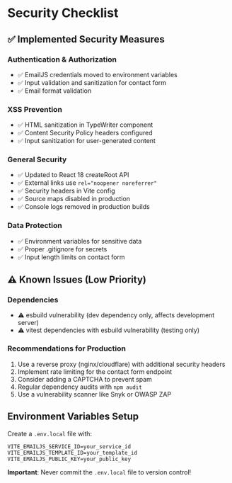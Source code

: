 # Security Checklist

## ✅ Implemented Security Measures

### Authentication & Authorization
- ✅ EmailJS credentials moved to environment variables
- ✅ Input validation and sanitization for contact form
- ✅ Email format validation

### XSS Prevention
- ✅ HTML sanitization in TypeWriter component
- ✅ Content Security Policy headers configured
- ✅ Input sanitization for user-generated content

### General Security
- ✅ Updated to React 18 createRoot API
- ✅ External links use `rel="noopener noreferrer"`
- ✅ Security headers in Vite config
- ✅ Source maps disabled in production
- ✅ Console logs removed in production builds

### Data Protection
- ✅ Environment variables for sensitive data
- ✅ Proper .gitignore for secrets
- ✅ Input length limits on contact form

## ⚠️ Known Issues (Low Priority)

### Dependencies
- ⚠️ esbuild vulnerability (dev dependency only, affects development server)
- ⚠️ vitest dependencies with esbuild vulnerability (testing only)

### Recommendations for Production
1. Use a reverse proxy (nginx/cloudflare) with additional security headers
2. Implement rate limiting for the contact form endpoint
3. Consider adding a CAPTCHA to prevent spam
4. Regular dependency audits with `npm audit`
5. Use a vulnerability scanner like Snyk or OWASP ZAP

## Environment Variables Setup

Create a `.env.local` file with:
```
VITE_EMAILJS_SERVICE_ID=your_service_id
VITE_EMAILJS_TEMPLATE_ID=your_template_id  
VITE_EMAILJS_PUBLIC_KEY=your_public_key
```

**Important**: Never commit the `.env.local` file to version control!
